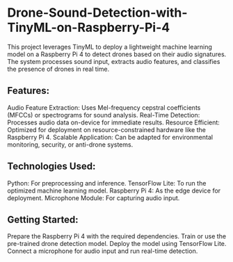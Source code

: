 # Drone-Sound-Detection-with-TinyML-on-Raspberry-Pi-4
This project leverages TinyML to deploy a lightweight machine learning model on a Raspberry Pi 4 to detect drones based on their audio signatures. The system processes sound input, extracts audio features, and classifies the presence of drones in real time.
## Features:
Audio Feature Extraction: Uses Mel-frequency cepstral coefficients (MFCCs) or spectrograms for sound analysis.
Real-Time Detection: Processes audio data on-device for immediate results.
Resource Efficient: Optimized for deployment on resource-constrained hardware like the Raspberry Pi 4.
Scalable Application: Can be adapted for environmental monitoring, security, or anti-drone systems.
## Technologies Used:
Python: For preprocessing and inference.
TensorFlow Lite: To run the optimized machine learning model.
Raspberry Pi 4: As the edge device for deployment.
Microphone Module: For capturing audio input.
## Getting Started:
Prepare the Raspberry Pi 4 with the required dependencies.
Train or use the pre-trained drone detection model.
Deploy the model using TensorFlow Lite.
Connect a microphone for audio input and run real-time detection.

